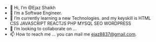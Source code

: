 - 👋 Hi, I’m @Ejaz Shaikh
- 👀 I’m a  Softwae Engineer.
- 🌱 I’m currently learning a new Technologies. and my keyskill is HTML CSS JAVASCRIPT REACTJS PHP MYSQL SEO WORDPRESS
- 💞️ I’m looking to collaborate on ...
- 📫 How to reach me ...
you can mail me ejaz8837@gmail.com.
<!---
EjazShaikh768/EjazShaikh768 is a ✨ special ✨ repository because its `README.md` (this file) appears on your GitHub profile.
You can click the Preview link to take a look at your changes.
--->
